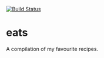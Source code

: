 [![Build Status](https://travis-ci.org/melsbelly/eats.svg?branch=master)](https://travis-ci.org/melsbelly/eats)

# eats

A compilation of my favourite recipes.
